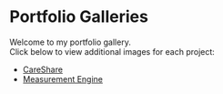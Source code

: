 # Portfolio Galleries

Welcome to my portfolio gallery.  
Click below to view additional images for each project:

- [CareShare](./careshare/)
- [Measurement Engine](./measurement-engine/)